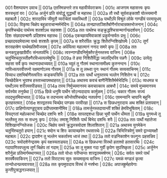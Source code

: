 001	वैशम्पायन उवाच ||
001a	एतस्मिन्नन्तरे तत्र महावीर्यपराक्रमः |
001c	आजगाम महासत्त्वः कृपः शस्त्रभृतां वरः |
001e	अर्जुनं प्रति संयोद्धुं युद्धार्थी स महारथः ||
002a	तौ रथौ सूर्यसङ्काशौ योत्स्यमानौ महाबलौ |
002c	शारदाविव जीमूतौ व्यरोचेतां व्यवस्थितौ ||
003a	पार्थोऽपि विश्रुतं लोके गाण्डीवं परमायुधम् |
003c	विकृष्य चिक्षेप बहून्नाराचान्मर्मभेदिनः ||
004a	तानप्राप्ताञ्शितैर्बाणैर्नाराचान्रक्तभोजनान् |
004c	कृपश्चिच्छेद पार्थस्य शतशोऽथ सहस्रशः ||
005a	ततः पार्थश्च सङ्क्रुद्धश्चित्रान्मार्गान्प्रदर्शयन् |
005c	दिशः संछादयन्बाणैः प्रदिशश्च महारथः ||
006a	एकच्छायमिवाकाशं प्रकुर्वन्सर्वतः प्रभुः |
006c	प्रच्छादयदमेयात्मा पार्थः शरशतैः कृपम् ||
007a	स शरैरर्पितः क्रुद्धः शितैरग्निशिखोपमैः |
007c	तूर्णं शरसहस्रेण पार्थमप्रतिमौजसम् |
007e	अर्पयित्वा महात्मानं ननाद समरे कृपः ||
008a	ततः कनकपुङ्खाग्रैर्वीरः संनतपर्वभिः |
008c	त्वरन्गाण्डीवनिर्मुक्तैरर्जुनस्तस्य वाजिनः |
008e	चतुर्भिश्चतुरस्तीक्ष्णैरविध्यत्परमेषुभिः ||
009a	ते हया निशितैर्विद्धा ज्वलद्भिरिव पन्नगैः |
009c 	उत्पेतुः सहसा सर्वे कृपः स्थानादथाच्यवत् ||
010a 	च्युतं तु गौतमं स्थानात्समीक्ष्य कुरुनन्दनः |
010c	नाविध्यत्परवीरघ्नो रक्षमाणोऽस्य गौरवम् ||
011a	स तु लब्ध्वा पुनः स्थानं गौतमः सव्यसाचिनम् |
011c 	विव्याध दशभिर्बाणैस्त्वरितः कङ्कपत्रिभिः ||
012a	ततः पार्थो धनुस्तस्य भल्लेन निशितेन च |
012c 	चिच्छेदैकेन भूयश्च हस्ताच्चापमथाहरत् ||
013a 	अथास्य कवचं बाणैर्निशितैर्मर्मभेदिभिः |
013c 	व्यधमन्न च पार्थोऽस्य शरीरमवपीडयत् ||
014a 	तस्य निर्मुच्यमानस्य कवचात्काय आबभौ |
014c 	समये मुच्यमानस्य सर्पस्येव तनुर्यथा ||
015a 	छिन्ने धनुषि पार्थेन सोऽन्यदादाय कार्मुकम् |
015c 	चकार गौतमः सज्यं तदद्भुतमिवाभवत् ||
016a 	स तदप्यस्य कौन्तेयश्चिच्छेद नतपर्वणा |
016c	एवमन्यानि चापानि बहूनि कृतहस्तवत् |
016e 	शारद्वतस्य चिच्छेद पाण्डवः परवीरहा ||
017a 	स छिन्नधनुरादाय अथ शक्तिं प्रतापवान् |
017c	प्राहिणोत्पाण्डुपुत्राय प्रदीप्तामशनीमिव ||
018a	तामर्जुनस्तदायान्तीं शक्तिं हेमविभूषिताम् |
018c 	वियद्गतां महोल्काभां चिच्छेद दशभिः शरैः |
018e 	सापतद्दशधा छिन्ना भूमौ पार्थेन धीमता ||
019a 	युगमध्ये तु भल्लैस्तु ततः स सधनुः कृपः |
019c	तमाशु निशितैः पार्थं बिभेद दशभिः शरैः ||
020a	ततः पार्थो महातेजा विशिखानग्नितेजसः |
020c	चिक्षेप समरे क्रुद्धस्त्रयोदश शिलाशितान् ||
021a	अथास्य युगमेकेन चतुर्भिश्चतुरो हयान् |
021c	षष्ठेन च शिरः कायाच्छरेण रथसारथेः ||
022a	त्रिभिस्त्रिवेणुं समरे द्वाभ्यामक्षौ महाबलः |
022c 	द्वादशेन तु भल्लेन चकर्तास्य ध्वजं तथा ||
023a 	ततो वज्रनिकाशेन फल्गुनः प्रहसन्निव |
023c 	त्रयोदशेनेन्द्रसमः कृपं वक्षस्यताडयत् ||
024a 	स छिन्नधन्वा विरथो हताश्वो हतसारथिः |
024c 	गदापाणिरवप्लुत्य तूर्णं चिक्षेप तां गदाम् ||
025a 	सा तु मुक्ता गदा गुर्वी कृपेण सुपरिष्कृता |
025c	अर्जुनेन शरैर्नुन्ना प्रतिमार्गमथागमत् ||
026a 	ततो योधाः परीप्सन्तः शारद्वतममर्षणम् |
026c	सर्वतः समरे पार्थं शरवर्षैरवाकिरन् ||
027a	ततो विराटस्य सुतः सव्यमावृत्य वाजिनः |
027c 	यमकं मण्डलं कृत्वा तान्योधान्प्रत्यवारयत् ||
028a	ततः कृपमुपादाय विरथं ते नरर्षभाः |
028c	अपाजह्रुर्महावेगाः कुन्तीपुत्राद्धनञ्जयात् ||
